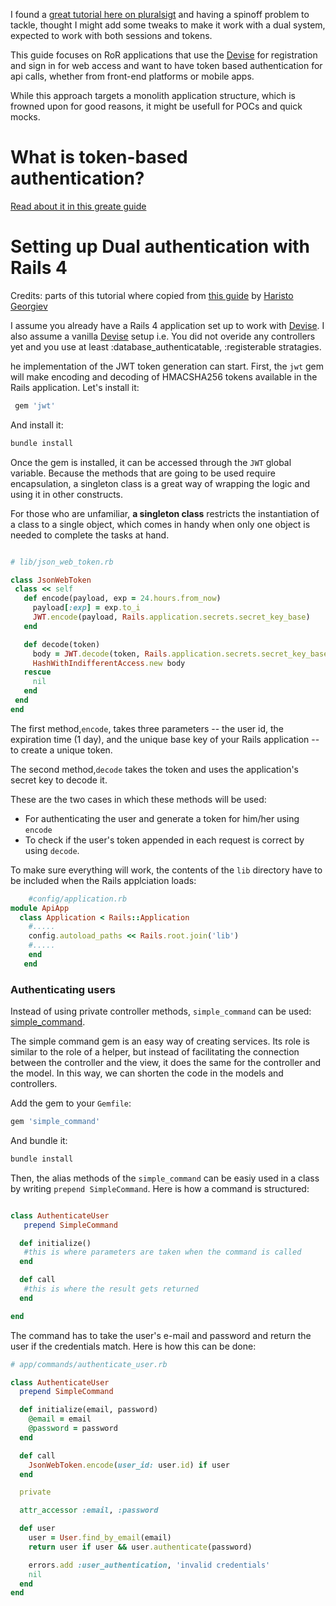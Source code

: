 I found a [great tutorial here on pluralsigt](https://www.pluralsight.com/guides/ruby-ruby-on-rails/token-based-authentication-with-ruby-on-rails-5-api) and having a spinoff problem to tackle, thought I might add some tweaks to make it work with a dual system, expected to work with both sessions and tokens. 

This guide focuses on RoR applications that use the [Devise](https://github.com/plataformatec/devise) for registration and sign in for web access and want to have token based authentication for api calls, whether from front-end platforms or mobile apps.

While this approach targets a monolith application structure, which is frowned upon for good reasons, it might be usefull for POCs and quick mocks.

# What is token-based authentication?
[Read about it in this greate guide](https://www.pluralsight.com/guides/ruby-ruby-on-rails/token-based-authentication-with-ruby-on-rails-5-api#what-is-token-based-authentication-)

# Setting up Dual authentication with Rails 4
Credits: parts of this tutorial where copied from [this guide](https://www.pluralsight.com/guides/ruby-ruby-on-rails/token-based-authentication-with-ruby-on-rails-5-api) by [Haristo Georgiev](https://www.pluralsight.com/guides/author/Kaizeras)

I assume you already have a Rails 4 application set up to work with [Devise](https://github.com/plataformatec/devise). I also assume a vanilla [Devise](https://github.com/plataformatec/devise) setup i.e. You did not overide any controllers yet and you use at least :database_authenticatable, :registerable stratagies.


he implementation of the JWT token generation can start. First, the `jwt` gem will make encoding and decoding of HMACSHA256 tokens available in the Rails application. Let's install it:

 
 ```ruby
  gem 'jwt'
```
And install it:

```bash
bundle install

```
Once the  gem is installed, it can be accessed through the `JWT` global variable. Because the methods that are going to be used require encapsulation, a singleton class is  a great way of wrapping the logic and using it in other constructs. 

For those who are unfamiliar, **a singleton class** restricts the instantiation of a class to a single object, which comes in handy when only one object is needed to complete the tasks at hand.

 ```ruby
 
 # lib/json_web_token.rb

class JsonWebToken
  class << self
    def encode(payload, exp = 24.hours.from_now)
      payload[:exp] = exp.to_i
      JWT.encode(payload, Rails.application.secrets.secret_key_base)
    end

    def decode(token)
      body = JWT.decode(token, Rails.application.secrets.secret_key_base)[0]
      HashWithIndifferentAccess.new body
    rescue
      nil
    end
  end
end
```
The first method,`encode`, takes three parameters -- the user id, the expiration time (1 day), and the unique base key of your Rails application -- to create a unique token. 

The second method,`decode` takes the token and uses the application's secret key to decode it. 

These are the two cases in which these methods will be used:
 * For authenticating the user and generate a token for him/her using `encode`
 * To check if the user's token appended in each request is correct by using `decode`. 

To make sure everything will work, the contents of the `lib` directory have to be included when the Rails applciation loads:
```ruby
    #config/application.rb
module ApiApp
  class Application < Rails::Application
    #.....
    config.autoload_paths << Rails.root.join('lib')
    #.....
    end
   end
```
### Authenticating users
 Instead of using private controller methods, `simple_command` can be used: [simple_command](https://github.com/nebulab/simple_command).

The simple command gem is an easy way of creating services. Its role is similar to the role of a helper, but instead of facilitating the connection between the controller and the view, it does the same for the controller and the model. In this way, we can shorten the code in the models and controllers.

Add the gem to your `Gemfile`:
```ruby
gem 'simple_command'
```
And bundle it:
```bash
bundle install
```

Then, the alias methods of the `simple_command` can be easiy used in a class by writing `prepend SimpleCommand`. Here is how a command is structured:
```ruby

class AuthenticateUser
   prepend SimpleCommand

  def initialize()
   #this is where parameters are taken when the command is called
  end

  def call
   #this is where the result gets returned
  end

end
```
The command has to take the user's e-mail and password and return the user if the credentials match. Here is how this can be done:
```ruby
# app/commands/authenticate_user.rb

class AuthenticateUser
  prepend SimpleCommand

  def initialize(email, password)
    @email = email
    @password = password
  end

  def call
    JsonWebToken.encode(user_id: user.id) if user
  end

  private

  attr_accessor :email, :password

  def user
    user = User.find_by_email(email)
    return user if user && user.authenticate(password)

    errors.add :user_authentication, 'invalid credentials'
    nil
  end
end
```